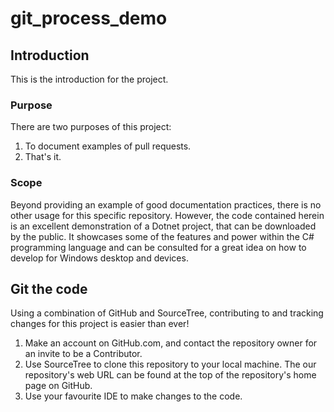# git_process_demo

## Introduction
This is the introduction for the project.

### Purpose
There are two purposes of this project:
1. To document examples of pull requests.
2. That's it.

### Scope
Beyond providing an example of good documentation practices, there is no other usage for this specific repository. 
However, the code contained herein is an excellent demonstration of a Dotnet project, that can be downloaded by the public. It showcases some of the features and power within the C# programming language and can be consulted for a great idea on how to develop for Windows desktop and devices.

## Git the code
Using a combination of GitHub and SourceTree, contributing to and tracking changes for this project is easier than ever!
1. Make an account on GitHub.com, and contact the repository owner for an invite to be a Contributor.
2. Use SourceTree to clone this repository to your local machine. The our repository's web URL can be found at the top of the repository's home page on GitHub.
3. Use your favourite IDE to make changes to the code.
